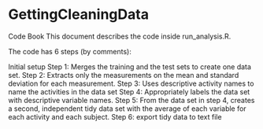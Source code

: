 # GettingCleaningData
Code Book
This document describes the code inside run_analysis.R.

The code has 6 steps (by comments):

Initial setup
Step 1: Merges the training and the test sets to create one data set.
Step 2: Extracts only the measurements on the mean and standard deviation for each measurement.
Step 3: Uses descriptive activity names to name the activities in the data set
Step 4: Appropriately labels the data set with descriptive variable names.
Step 5: From the data set in step 4, creates a second, independent tidy data set with the average of each variable for each activity and each subject.
Step 6: export tidy data to text file
